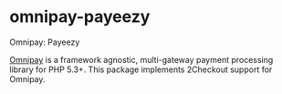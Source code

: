 # omnipay-payeezy
Omnipay: Payeezy

<a href="/thephpleague/omnipay">Omnipay</a> is a framework agnostic, multi-gateway payment processing library for PHP 5.3+. This package implements 2Checkout support for Omnipay.
